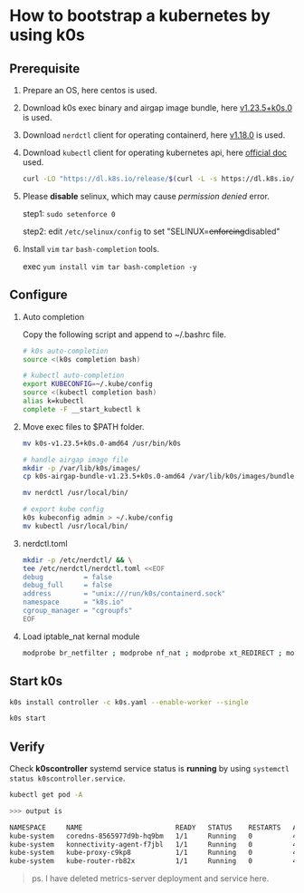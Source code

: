 # How to bootstrap a kubernetes by using k0s

## Prerequisite

1. Prepare an OS, here centos is used.
1. Download k0s exec binary and airgap image bundle, here [v1.23.5+k0s.0](https://github.com/k0sproject/k0s/releases/tag/v1.23.5%2Bk0s.0) is used.
1. Download `nerdctl` client for operating containerd, here [v1.18.0](https://github.com/containerd/nerdctl/releases/tag/v0.18.0) is used.
1. Download `kubectl` client for operating kubernetes api, here [official doc](https://kubernetes.io/docs/tasks/tools/install-kubectl-linux/) used.

   ```bash
   curl -LO "https://dl.k8s.io/release/$(curl -L -s https://dl.k8s.io/release/stable.txt)/bin/linux/amd64/kubectl"
   ```
1. Please **disable** selinux, which may cause *permission denied* error.

   step1: `sudo setenforce 0`

   step2: edit `/etc/selinux/config` to set "SELINUX=~~enforcing~~disabled"

1. Install `vim` `tar` `bash-completion` tools.

   exec `yum install vim tar bash-completion -y`


## Configure

1. Auto completion

   Copy the following script and append to ~/.bashrc file.
   ```bash
   # k0s auto-completion
   source <(k0s completion bash)

   # kubectl auto-completion
   export KUBECONFIG=~/.kube/config
   source <(kubectl completion bash)
   alias k=kubectl
   complete -F __start_kubectl k
   ```

1. Move exec files to $PATH folder.

   ```bash
   mv k0s-v1.23.5+k0s.0-amd64 /usr/bin/k0s

   # handle airgap image file
   mkdir -p /var/lib/k0s/images/
   cp k0s-airgap-bundle-v1.23.5+k0s.0-amd64 /var/lib/k0s/images/bundle_file

   mv nerdctl /usr/local/bin/

   # export kube config
   k0s kubeconfig admin > ~/.kube/config
   mv kubectl /usr/local/bin/
   ```

1. nerdctl.toml

   ```bash
   mkdir -p /etc/nerdctl/ && \
   tee /etc/nerdctl/nerdctl.toml <<EOF
   debug          = false
   debug_full     = false
   address        = "unix:///run/k0s/containerd.sock"
   namespace      = "k8s.io"
   cgroup_manager = "cgroupfs"
   EOF
   ```

1. Load iptable_nat kernal module
   ```bash
   modprobe br_netfilter ; modprobe nf_nat ; modprobe xt_REDIRECT ; modprobe xt_owner; modprobe iptable_nat; modprobe iptable_mangle; modprobe iptable_filter
   ```

## Start k0s

```bash
k0s install controller -c k0s.yaml --enable-worker --single

k0s start
```

## Verify

Check **k0scontroller** systemd service status is **running** by using `systemctl status k0scontroller.service`.

```bash
kubectl get pod -A

>>> output is

NAMESPACE     NAME                       READY   STATUS    RESTARTS   AGE
kube-system   coredns-8565977d9b-hq9bm   1/1     Running   0          45m
kube-system   konnectivity-agent-f7jbl   1/1     Running   0          45m
kube-system   kube-proxy-c9kp8           1/1     Running   0          45m
kube-system   kube-router-rb82x          1/1     Running   0          45m
```

> ps. I have deleted metrics-server deployment and service here.
